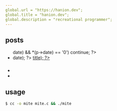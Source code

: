 ```yaml
---
global.url = "https://hanion.dev";
global.title = "hanion.dev";
global.description = "recreational programmer";
---
```

## posts

<ul class="post-list">
<? for (int i = 0; i < global.pages.count; ++i) {
    SitePage* p = &global.pages.items[i];
    if ((p->date) && *(p->date) == '0') continue; ?>

<li>
<time datetime="<? STR(p->date); ?>"><? STR(p->date); ?></time> 
<a href="<? STR(p->url); ?>"><? STR(p->title); ?></a>
</li>

<? } ?>
</ul>

### <? STR("c in md") ?>

<ul>
<? for (int i = 1; i < 6; ++i) { ?>

<? if (i == 3) { ?>
<li><? STR(global.title) ?></li>
<? } else { ?>
<li><? INT(i) ?></li>
<? } ?>

<? } ?>
</ul>

## usage
```sh
$ cc -o mite mite.c && ./mite
```
